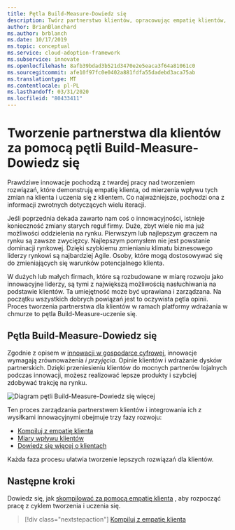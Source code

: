 ```yaml
---
title: Pętla Build-Measure-Dowiedz się
description: Twórz partnerstwo klientów, opracowując empatię klientów, mierząc wpływ klientów i uczenie się z klientami.
author: BrianBlanchard
ms.author: brblanch
ms.date: 10/17/2019
ms.topic: conceptual
ms.service: cloud-adoption-framework
ms.subservice: innovate
ms.openlocfilehash: 8afb39bdad3b521d3470e2e5eaca3f64a81061c0
ms.sourcegitcommit: afe10f97fc0e0402a881fdfa55dadebd3aca75ab
ms.translationtype: MT
ms.contentlocale: pl-PL
ms.lasthandoff: 03/31/2020
ms.locfileid: "80433411"
---
```

# <a name="create-customer-partnerships-through-the-build-measure-learn-feedback-loop"></a>Tworzenie partnerstwa dla klientów za pomocą pętli Build-Measure-Dowiedz się

Prawdziwe innowacje pochodzą z twardej pracy nad tworzeniem rozwiązań, które demonstrują empatię klienta, od mierzenia wpływu tych zmian na klienta i uczenia się z klientem. Co najważniejsze, pochodzi ona z informacji zwrotnych dotyczących wielu iteracji.

Jeśli poprzednia dekada zawarto nam coś o innowacyjności, istnieje konieczność zmiany starych reguł firmy. Duże, zbyt wiele nie ma już możliwości oddzielenia na rynku. Pierwszym lub najlepszym graczem na rynku są zawsze zwycięzcy. Najlepszym pomysłem nie jest powstanie dominacji rynkowej. Dzięki szybkiemu zmienianiu klimatu biznesowego liderzy rynkowi są najbardziej Agile. Osoby, które mogą dostosowywać się do zmieniających się warunków potencjalnego klienta.

W dużych lub małych firmach, które są rozbudowane w miarę rozwoju jako innowacyjne liderzy, są tymi z największą możliwością nasłuchiwania na podstawie klientów. Ta umiejętność może być uprawiana i zarządzana. Na początku wszystkich dobrych powiązań jest to oczywista pętla opinii. Proces tworzenia partnerstwa dla klientów w ramach platformy wdrażania w chmurze to pętla Build-Measure-uczenie się.

## <a name="the-build-measure-learn-feedback-loop"></a>Pętla Build-Measure-Dowiedz się

Zgodnie z opisem w [innowacji w gospodarce cyfrowej](./index.md), innowacje wymagają zrównoważenia *i* *przyjęcia*. Opinie klientów i wdrażanie dysków partnerskich. Dzięki przeniesieniu klientów do mocnych partnerów lojalnych podczas innowacji, możesz realizować lepsze produkty i szybciej zdobywać trakcję na rynku.

![Diagram pętli Build-Measure-Dowiedz się więcej](../../_images/innovate/bml-feedback-loop.png)

Ten proces zarządzania partnerstwem klientów i integrowania ich z wysiłkami innowacyjnymi obejmuje trzy fazy rozwoju:

- [Kompiluj z empatię klienta](./build.md)
- [Miary wpływu klientów](./measure.md)
- [Dowiedz się więcej o klientach](./learn.md)

Każda faza procesu ułatwia tworzenie lepszych rozwiązań dla klientów.

## <a name="next-steps"></a>Następne kroki

Dowiedz się, jak [skompilować za pomocą empatię klienta](./build.md) , aby rozpocząć pracę z cyklem tworzenia i uczenia się.

> [!div class="nextstepaction"]
> [Kompiluj z empatię klienta](./build.md)
